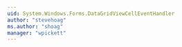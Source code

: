 ```yaml
---
uid: System.Windows.Forms.DataGridViewCellEventHandler
author: "stevehoag"
ms.author: "shoag"
manager: "wpickett"
---
```

